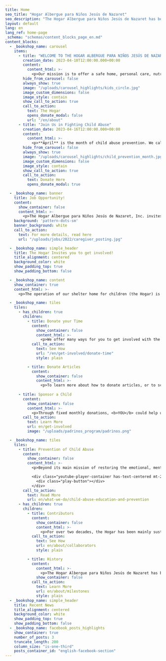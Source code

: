 ```yaml
---
title: Home
seo_title: "Hogar Albergue para Niños Jesús de Nazaret"
seo_description: "The Hogar Albergue para Niños Jesús de Nazaret has been providing love, services, and a better future to boys and girls who have been victims of abuse or neglect for over twenty years."
layout: default
lang: en
lang_ref: home-page
_schema: "schemas/content_blocks_page_en.md"
content_blocks:
  - _bookshop_name: carousel
    items:
      - title: "WELCOME TO THE HOGAR ALBERGUE PARA NIÑOS JESÚS DE NAZARET!"
        creation_date: 2023-04-10T12:00:00.000+00:00
        content:
          content_html: >-
            <p>Our mission is to offer a safe home, personal care, nutrition, education, medical services, transportation, recreation, and social and psychological services to girls and boys who are victims of abuse or neglect. We provide for all their needs with lots of LOVE</p>
        hide_from_carousel: false
        always_show: true
        image: "/uploads/carousel_highlights/kids_circle.jpg"
        image_custom_dimensions: false
        image_style: contain
        show_call_to_action: true
        call_to_action:
          text: The Hogar
          opens_donate_modal: false
          url: "/en/about"
      - title: "Join Us in Fighting Child Abuse"
        creation_date: 2023-04-16T12:00:00.000+00:00
        content:
          content_html: >-
            <p>**April** is the month of child abuse prevention. We call on all citizens of the Island to ensure the safety, protection and quality of life of all children in Puerto Rico. To love and protect our children, and report child abuse is everyone's responsibility. We invite you to support our mission by donating your time, services or funds!</p>
        hide_from_carousel: false
        always_show: true
        image: "/uploads/carousel_highlights/child_prevention_month.jpg"
        image_custom_dimensions: false
        image_style: contain
        show_call_to_action: true
        call_to_action:
          text: Donate Here
          opens_donate_modal: true

  - _bookshop_name: banner
    title: Job Opportunity!
    content:
      show_container: false
      content_html: >-
        <p>The Hogar Albergue para Niños Jesús de Nazaret, Inc. invites you to be part of our team to provide loving care to our children as a Child Caregiver.</p>
    background: 'pattern-dots-sm'
    banner_background: white
    call_to_action: 
      text: For more details, read here
      url: "/uploads/jobs/2022/caregiver_posting.jpg"

  - _bookshop_name: simple_header
    title: The Hogar Invites you to get involved!
    title_alignment: centered
    background_color: white
    show_padding_top: true
    show_padding_bottom: false

  - _bookshop_name: content
    show_container: true
    content_html: >-
      <p>The operation of our shelter home for children (the Hogar) is greatly possible thanks to grants and donations from institutions such as United Way, government agencies, civic organizations, merchants and private companies. However, most important is the support of the COMMUNITY, individuals and families that are committed to help El Hogar continue its work and make a difference in the lives of its children.</p>

  - _bookshop_name: tiles
    tiles:
      - has_children: true
        children:
          - title: Donate your Time
            content:
              show_container: false
              content_html: >-
                <p>We offer many ways for you to get involved with the Hogar and see first-hand the results of your efforts and dedication.</p>
            call_to_action:
              text: See How
              url: "/en/get-involved/donate-time"
              style: plain

          - title: Donate Articles
            content:
              show_container: false
              content_html: >-
                <p>To learn more about how to donate articles, or to schedule the delivery of your donations, contact us by phone at <a href="tel:7878316161">(787) 831-6161</a>.</p>
              
      - title: Sponsor a Child
        content:
          show_container: false
          content_html: >-
            <p>Through fixed monthly donations, <b>YOU</b> could help us defray the costs of the services we provide to our children while they reside at the Hogar.</p>
        call_to_action:
          text: Learn More
          url: en/get-involved
          image: "/uploads/padrinos_program/padrinos.png"

  - _bookshop_name: tiles
    tiles:
      - title: Prevention of Child Abuse
        content:
          show_container: false
          content_html: >-
            <p>Beyond its main mission of restoring the emotional, mental and physical health of children who have been victims of abuse, the Hogar promotes initiatives to educate the community of Puerto Rico about child abuse, and to help eradicate this problem over time.</p>

            <div class="youtube-player-container has-text-centered mt-2" data-embed="biW0VL6aMfE">
              <div class="play-button"></div>
            </div>
        call_to_action:
          text: Read More
          url: en/what-we-do/child-abuse-education-and-prevention
      - has_children: true
        children:
          - title: Contributors
            content:
              show_container: false
              content_html: >-
                <p>For over two decades, the Hogar has been mainly sustained by the financial support of government agencies, private grants and donations, religious and civic organizations, corporations, businesses, and residents of the City of Mayagüez and surrounding towns.</p>
            call_to_action:
              text: See How
              url: en/about/collaborators
              style: plain

          - title: History
            content:
              content_html: >-
                <p>The Hogar Albergue para Niños Jesús de Nazaret has been providing love, services, and a better future to boys and girls who have been victims of abuse or neglect for over twenty years.</p>
              show_container: false
            call_to_action:
              text: Learn More
              url: en/about/milestones
              style: plain
  - _bookshop_name: simple_header
    title: Recent News
    title_alignment: centered
    background_color: white
    show_padding_top: true
    show_padding_bottom: false
  - _bookshop_name: facebook_posts_highlights
    show_container: true
    number_of_posts: 3
    truncate_length: 200
    column_size: "is-one-third"
    posts_container_id: "english-facebook-section"
---
```

